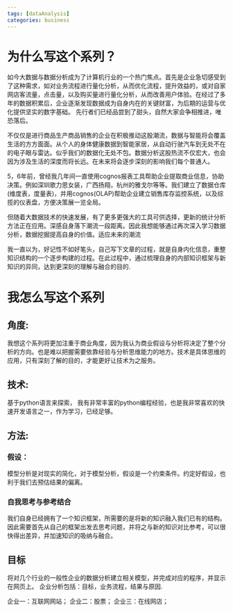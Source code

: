 ```yaml
---
tags: [dataAnalysis]
categories: business 	
---
```

# 为什么写这个系列？

如今大数据与数据分析成为了计算机行业的一个热门焦点。首先是企业急切感受到了这种需求，如对业务流程进行量化分析，从而优化流程，提升效益的，或对自家网店客流量，点击量，以及购买量进行量化分析，从而改善用户体验。在经过了多年的数据积累后，企业逐渐发现数据成为自身内在的关键财富，为后期的运营与优化提供坚实的数字基础。 先行者们已经品尝到了甜头，自然大家会争相推进，唯恐落后。

不仅仅是进行商品生产商品销售的企业在积极推动这股潮流，数据与智能将会覆盖生活的方方面面。从个人的身体健康数据到智能家居，从自动行驶汽车到无处不在的电子眼与雷达。似乎我们的数据化无处不包。数据分析这股热流不仅宏大，也会因为涉及生活的深度而将长远。在未来将会逐步深刻的影响我们每个普通人。

5，6年前，曾经我几年间一直使用cognos报表工具帮助企业提取商业信息，协助决策。例如深圳歌力思女装，广西扬翔，杭州的雅戈尔等等。我们建立了数据仓库(维度表，度量表)，并用cognos(OLAP)帮助企业建立销售库存监控系统，以及综揽的仪表盘，方便决策展一览全局。

但随着大数据技术的快速发展，有了更多更强大的工具可供选择，更新的统计分析方法正在应用。深感自身落下潮流一段距离。因此我想能够通过再次深入学习数据分析，数据挖掘提高自身的价值。适应未来的潮流

我一直以为，好记性不如好笔头，自己写下文章的过程，就是自身内化信息，重整知识结构的一个逐步构建的过程。在此过程中，通过梳理自身的内部知识框架与新知识的异同，达到更深刻的理解与融合的目的.

# 我怎么写这个系列
## 角度:
我想这个系列将更加注重于商业角度，因为我认为商业假设与分析将决定了整个分析的方向。也是难以把握需要依靠经验与分析思维能力的地方。技术是具体思维的应用，只有深刻了解的目的，才能更好让技术为之服务。
## 技术:
基于python语言来探索，
我有非常丰富的python编程经验，也是我非常喜欢的快速开发语言之一，作为学习，已经足够。
## 方法:
### 假设：
模型分析是对现实的简化，对于模型分析，假设是一个约束条件。约定好假设，也利于我们去预估结果的偏离。
### 自我思考与参考结合
我们自身已经拥有了一个知识框架，所需要的是将新的知识融入我们已有的结构。因此需要首先从自己的框架出发去思考问题，并将之与新的知识对比参考，可以很快得出差异，并加速知识的吸纳与融合。
## 目标
将对几个行业的一般性企业的数据分析建立相关模型，并完成对应的程序，并显示在网页上。
企业分析包括：目标，业务流程，结果与原因.

企业一：互联网网站；
企业二：股票；
企业三：在线网店；
